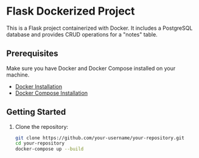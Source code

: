 # Flask Dockerized Project

This is a Flask project containerized with Docker. It includes a PostgreSQL database and provides CRUD operations for a "notes" table.

## Prerequisites

Make sure you have Docker and Docker Compose installed on your machine.

- [Docker Installation](https://docs.docker.com/get-docker/)
- [Docker Compose Installation](https://docs.docker.com/compose/install/)

## Getting Started

1. Clone the repository:

   ```bash
   git clone https://github.com/your-username/your-repository.git
   cd your-repository
   docker-compose up --build
